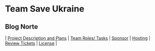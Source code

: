 # Team Save Ukraine
## Blog Norte

| [Project Description and Plans](plans.md) | [Team Roles/ Tasks](roles.md) | [Sponsor](sponsor.md) | [Hosting](hosting.md) | [Review Tickets](https://github.com/Tigran7/TigranCSP3/issues/3) | [License](License_two.md) |



